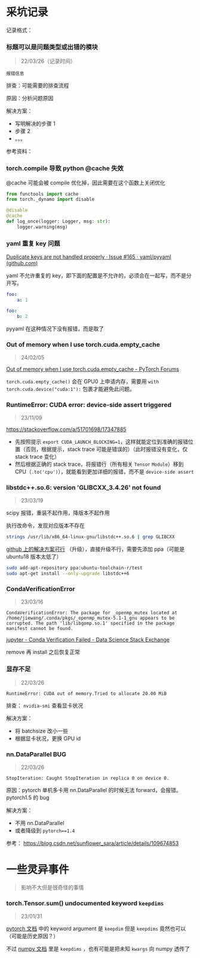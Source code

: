 # 采坑记录

记录格式：

### 标题可以是问题类型或出错的模块

> 22/03/26（记录时间）

```
报错信息
```

排查：可能需要的排查流程

原因：分析问题原因

解决方案：

-   写明解决的步骤 1
-   步骤 2
-   。。。

参考资料：

### torch.compile 导致 python @cache 失效

@cache 可能会被 compile 优化掉，因此需要在这个函数上关闭优化

```python
from functools import cache
from torch._dynamo import disable

@disable
@cache
def log_once(logger: Logger, msg: str):
    logger.warning(msg)

```

### yaml 重复 key 问题

[Duplicate keys are not handled properly · Issue #165 · yaml/pyyaml (github.com)](https://github.com/yaml/pyyaml/issues/165)

yaml 不允许重复的 key，即下面的配置是不允许的，必须合在一起写，而不是分开写。

```yaml
foo:
    a: 1

foo:
    b: 2
```

pyyaml 在这种情况下没有报错，而是取了

### Out of memory when I use torch.cuda.empty_cache

> 24/02/05

[Out of memory when I use torch.cuda.empty_cache - PyTorch Forums](https://discuss.pytorch.org/t/out-of-memory-when-i-use-torch-cuda-empty-cache/57898)

`torch.cuda.empty_cache()` 会在 GPU0 上申请内存，需要用 `with torch.cuda.device("cuda:1"):` 包裹才能避免此问题。

### RuntimeError: CUDA error: device-side assert triggered

> 23/11/09

https://stackoverflow.com/a/51701698/17347885

-   先按照提示 `export CUDA_LAUNCH_BLOCKING=1`，这样就能定位到准确的报错位置（否则，根据提示，stack trace 可能是错误的）（此时报错没有变化，仅 stack trace 变化）
-   然后根据正确的 stack trace，将报错行（所有相关 `Tensor` `Module`）移到 CPU（`.to('cpu')`），就能看到更加详细的报错，而不是 `device-side assert`

### libstdc++.so.6: version 'GLIBCXX_3.4.26' not found

> 23/03/19

scipy 报错，重装不起作用，降版本不起作用

执行改命令，发现对应版本不存在

```bash
strings /usr/lib/x86_64-linux-gnu/libstdc++.so.6 | grep GLIBCXX
```

[github 上的解决方案可行](https://github.com/lhelontra/tensorflow-on-arm/issues/13#issuecomment-489296444) （升级），直接升级不行，需要先添加 ppa（可能是 ubuntu18 版本太低了）

```bash
sudo add-apt-repository ppa:ubuntu-toolchain-r/test
sudo apt-get install --only-upgrade libstdc++6
```

### CondaVerificationError

> 23/03/16

```
CondaVerificationError: The package for _openmp_mutex located at /home/jiewang/.conda/pkgs/_openmp_mutex-5.1-1_gnu appears to be corrupted. The path 'lib/libgomp.so.1' specified in the package manifest cannot be found.
```

[jupyter - Conda Verification Failed - Data Science Stack Exchange](https://datascience.stackexchange.com/questions/41732/conda-verification-failed)

remove 再 install 之后恢复正常

### 显存不足

> 22/03/26

```
RuntimeError: CUDA out of memory.Tried to allocate 20.00 MiB
```

排查： `nvidia-smi` 查看显卡状况

解决方案：

-   将 batchsize 改小一些
-   根据显卡状况，更换 GPU id

### nn.DataParallel BUG

> 22/03/26

```
StopIteration: Caught StopIteration in replica 0 on device 0.
```

原因：pytorch 单机多卡用 nn.DataParallel 的时候无法 forward，会报错。pytorch1.5 的 bug

解决方案：

-   不用 nn.DataParallel
-   或者降级到 `pytorch==1.4`

参考： https://blog.csdn.net/sunflower_sara/article/details/109674853

# 一些灵异事件

> 影响不大但是很奇怪的事情

### torch.Tensor.sum() undocumented keyword `keepdims`

> 23/01/31

[pytorch 文档](https://pytorch.org/docs/stable/generated/torch.Tensor.sum.html#torch.Tensor.sum) 中的 keyword argument 是 `keepdim` 但是 `keepdims` 竟然也可以（可能是历史原因？）

不过 [numpy 文档](https://numpy.org/doc/stable/reference/generated/numpy.sum.html) 里是 `keepdims` ，也有可能是把未知 `kwargs` 向 numpy 透传了
